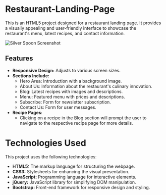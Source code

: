 # Restaurant-Landing-Page

This is an HTML5 project designed for a restaurant landing page. It provides a visually appealing and user-friendly interface to showcase the restaurant's menu, latest recipes, and contact information.

![Silver Spoon Screenshot](../images/screenshot.png)

## Features

- **Responsive Design:** Adjusts to various screen sizes.
- **Sections Include:**
  - Hero Area: Introduction with a background image.
  - About Us: Information about the restaurant's culinary innovation.
  - Blog: Latest recipes with images and descriptions.
  - Menu: Featured menu with prices and descriptions.
  - Subscribe: Form for newsletter subscription.
  - Contact Us: Form for user messages.
- **Recipe Pages:**
  - Clicking on a recipe in the Blog section will prompt the user to navigate to the respective recipe page for more details.
 
# Technologies Used

This project uses the following technologies:

- **HTML5:** The markup language for structuring the webpage.
- **CSS3:** Stylesheets for enhancing the visual presentation.
- **JavaScript:** Programming language for interactive elements.
- **jQuery:** JavaScript library for simplifying DOM manipulation.
- **Bootstrap:** Front-end framework for responsive design and styling.






